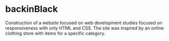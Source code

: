 # backinBlack
Construction of a website focused on web development studies focused on responsiveness with only HTML and CSS. The site was inspired by an online clothing store with items for a specific category.
